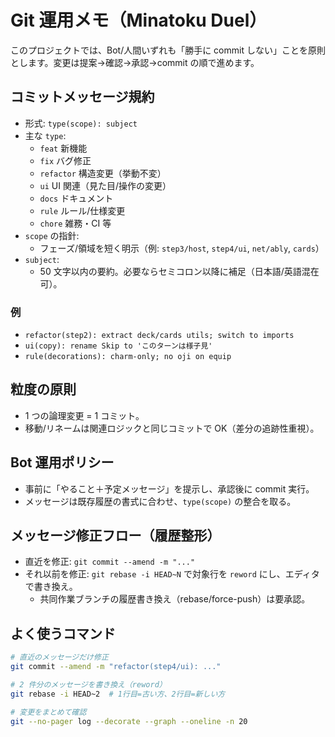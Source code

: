 # Git 運用メモ（Minatoku Duel）

このプロジェクトでは、Bot/人間いずれも「勝手に commit しない」ことを原則とします。変更は提案→確認→承認→commit の順で進めます。

## コミットメッセージ規約

- 形式: `type(scope): subject`
- 主な `type`:
  - `feat` 新機能
  - `fix` バグ修正
  - `refactor` 構造変更（挙動不変）
  - `ui` UI 関連（見た目/操作の変更）
  - `docs` ドキュメント
  - `rule` ルール/仕様変更
  - `chore` 雑務・CI 等
- `scope` の指針:
  - フェーズ/領域を短く明示（例: `step3/host`, `step4/ui`, `net/ably`, `cards`）
- `subject`:
  - 50 文字以内の要約。必要ならセミコロン以降に補足（日本語/英語混在可）。

### 例

- `refactor(step2): extract deck/cards utils; switch to imports`
- `ui(copy): rename Skip to 'このターンは様子見'`
- `rule(decorations): charm-only; no oji on equip`

## 粒度の原則

- 1 つの論理変更 = 1 コミット。
- 移動/リネームは関連ロジックと同じコミットで OK（差分の追跡性重視）。

## Bot 運用ポリシー

- 事前に「やること＋予定メッセージ」を提示し、承認後に commit 実行。
- メッセージは既存履歴の書式に合わせ、`type(scope)` の整合を取る。

## メッセージ修正フロー（履歴整形）

- 直近を修正: `git commit --amend -m "..."`
- それ以前を修正: `git rebase -i HEAD~N` で対象行を `reword` にし、エディタで書き換え。
  - 共同作業ブランチの履歴書き換え（rebase/force-push）は要承認。

## よく使うコマンド

```bash
# 直近のメッセージだけ修正
git commit --amend -m "refactor(step4/ui): ..."

# 2 件分のメッセージを書き換え（reword）
git rebase -i HEAD~2  # 1行目=古い方、2行目=新しい方

# 変更をまとめて確認
git --no-pager log --decorate --graph --oneline -n 20
```

